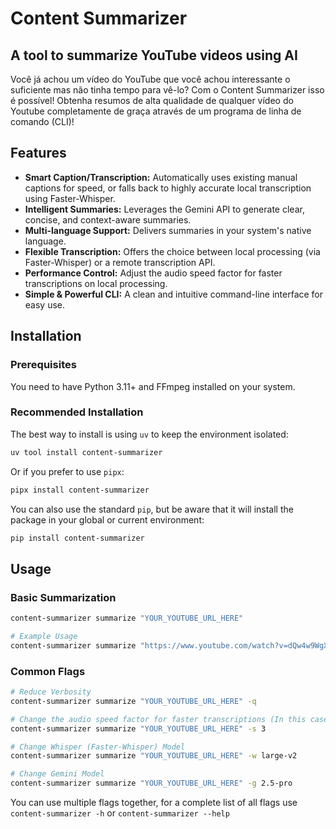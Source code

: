 # Content Summarizer

## A tool to summarize YouTube videos using AI

Você já achou um vídeo do YouTube que você achou interessante o suficiente mas não tinha tempo para vê-lo? Com o Content Summarizer isso é possível! Obtenha resumos de alta qualidade de qualquer vídeo do Youtube completamente de graça através de um programa de linha de comando (CLI)!

## Features

- **Smart Caption/Transcription:** Automatically uses existing manual captions for speed, or falls back to highly accurate local transcription using Faster-Whisper.
- **Intelligent Summaries:** Leverages the Gemini API to generate clear, concise, and context-aware summaries.
- **Multi-language Support:** Delivers summaries in your system's native language.
- **Flexible Transcription:** Offers the choice between local processing (via Faster-Whisper) or a remote transcription API.
- **Performance Control:** Adjust the audio speed factor for faster transcriptions on local processing.
- **Simple & Powerful CLI:** A clean and intuitive command-line interface for easy use.

## Installation

### Prerequisites

You need to have Python 3.11+ and FFmpeg installed on your system.

### Recommended Installation

The best way to install is using `uv` to keep the environment isolated:

```bash
uv tool install content-summarizer
```

Or if you prefer to use `pipx`:

```bash
pipx install content-summarizer
```

You can also use the standard `pip`, but be aware that it will install the package in your global or current environment:

```bash
pip install content-summarizer
```

## Usage

### Basic Summarization

```bash
content-summarizer summarize "YOUR_YOUTUBE_URL_HERE"

# Example Usage
content-summarizer summarize "https://www.youtube.com/watch?v=dQw4w9WgXcQ"
```

### Common Flags

```bash
# Reduce Verbosity
content-summarizer summarize "YOUR_YOUTUBE_URL_HERE" -q

# Change the audio speed factor for faster transcriptions (In this case the speed factor will be 3.0)
content-summarizer summarize "YOUR_YOUTUBE_URL_HERE" -s 3

# Change Whisper (Faster-Whisper) Model
content-summarizer summarize "YOUR_YOUTUBE_URL_HERE" -w large-v2

# Change Gemini Model
content-summarizer summarize "YOUR_YOUTUBE_URL_HERE" -g 2.5-pro
```

You can use multiple flags together, for a complete list of all flags use `content-summarizer -h` or `content-summarizer --help`
